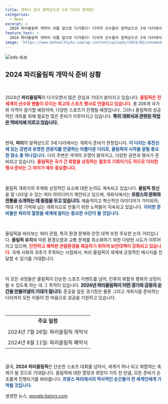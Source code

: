 ```yaml
---
title: 개막식 준비 알렉상드르 3세 다리의 화려함!
categories:
  - News
excerpt: >
  2024 파리올림픽 개막이 이틀 앞으로 다가왔다! 다국적 선수들이 알렉상드르 3세 다리에서 환상적인 개회식을 위해 열띤 준비 중이다. 스포트라이트가 쏟아지는 이 특별한 순간, 놓치지 마세요!
feature_text: >
  2024 파리올림픽 개막이 이틀 앞으로 다가왔다! 다국적 선수들이 알렉상드르 3세 다리에서 환상적인 개회식을 위해 열띤 준비 중이다. 스포트라이트가 쏟아지는 이 특별한 순간, 놓치지 마세요!
image: 'https://www.behealthy4u.com/wp-content/uploads/2024/06/unnamed-file.png'
---
```


<p><img src="https://www.behealthy4u.com/wp-content/uploads/2024/06/unnamed-file.png" alt="info 속보" /></p>

<h2 data-ke-size="size26">2024 파리올림픽 개막식 준비 상황</h2>

<p data-ke-size="size16">&nbsp;</p>

<p>2024년 <b>파리올림픽</b>이 다가오면서 많은 관심과 기대가 쏟아지고 있습니다. <b><span style="color: #ee2323;">올림픽은 전 세계의 선수와 팬들이 모이는 최고의 스포츠 행사로 연결되고 있습니다.</span></b> 총 206개 국가와 지역이 참가할 예정이며, 다양한 스포츠가 진행될 예정입니다. 그러나 올림픽의 성공적인 개최를 위해 필요한 많은 준비가 이루어지고 있습니다. <b><span style="background-color: #21538527;">특히 개회식과 관련된 작업은 막바지에 이르고 있습니다.</span></b></p>

<p data-ke-size="size16">&nbsp;</p>

<p>현재, <b>파리</b>의 알렉상드르 3세 다리에서는 개회식 준비가 한창입니다. <b><span style="color: #1a5490;">이 다리는 휴전선에 있는 강변과 유명한 관광지를 연결하는 아름다운 다리로, 올림픽의 시작을 알릴 중요한 장소 중 하나입니다.</span></b> 다리 주변은 색색의 조명이 밝혀지고, 다양한 공연과 행사가 준비되고 있습니다. <b><span style="color: #ee2323;">올림픽은 국가 간 화합을 상징하는 절호의 기회이기도 하므로 이러한 행사 준비는 그 의미가 매우 중요합니다.</span></b> </p>

<p data-ke-size="size16">&nbsp;</p>

<p>올림픽 개회식의 주제와 상징적인 요소에 대한 논의도 계속되고 있습니다. <b>올림픽 정신</b>을 잘 나타낼 수 있는 여러 아이디어가 제안되고 있으며, 개회식에서는 <b><span style="background-color: #21538527;">프랑스의 문화와 전통을 소개하는 데 중점을 두고 있습니다.</span></b> 예술적이고 혁신적인 아이디어가 가미되어, 역대 가장 기억에 남는 개회식으로 만들기 위한 노력들이 지속되고 있습니다. <b><span style="color: #1a5490;">이러한 준비들은 파리의 열정을 세계에 알리는 중요한 수단이 될 것입니다.</span></b></p>

<p data-ke-size="size16">&nbsp;</p>

<p>올림픽을 바라보는 여러 관점, 특히 환경 문제와 안전 대책 또한 주요한 논의 거리입니다. <b>올림픽 유치</b>에 따른 환경오염과 교통 문제를 최소화하기 위한 다양한 시도가 이루어지고 있으며, <b><span style="color: #ee2323;">안전하고 쾌적한 관람환경을 제공하기 위하여 보안대책이 강화되고 있습니다.</span></b> 국제 사회의 귀추가 주목되는 시점에서, 파리 올림픽이 세계에 긍정적인 메시지를 전달할 수 있기를 기대합니다.</p>

<p data-ke-size="size16">&nbsp;</p>

<p>이 모든 과정들은 올림픽이 단순한 스포츠 이벤트를 넘어, 인류의 화합과 평화의 상징이 될 수 있도록 하는 데 그 목적이 있습니다. <b><span style="background-color: #21538527;">2024년 파리올림픽이 어떤 경기와 감동의 순간을 만들어낼지 기대가 됩니다.</span></b> 준공을 앞둔 경기장은 물론 그리고 개회식을 준비하는 다리까지 모든 이들이 한 마음으로 성공을 기원하고 있습니다.</p>

<p data-ke-size="size16">&nbsp;</p>

<table style="width: 100%; border-collapse: collapse;">
  <tr>
    <td style="text-align: center; height: 35px;"><b>주요 일정</b></td>
  </tr>
  <tr>
    <td style="text-align: center; height: 35px;">2024년 7월 26일: 파리올림픽 개막식</td>
  </tr>
  <tr>
    <td style="text-align: center; height: 35px;">2024년 8월 11일: 파리올림픽 폐막식</td>
  </tr>
</table>

<p data-ke-size="size16">&nbsp;</p>

<p>결국, <b>2024 파리올림픽</b>은 단순한 스포츠 대회를 넘어서, 세계가 하나 되고 화합하는 축제가 될 것으로 기대됩니다. 올림픽에 대한 열망과 희망이 가득 찬 만큼, 모든 준비가 순조롭게 진행되기를 바라봅니다. <b><span style="color: #1a5490;">프랑스 파리에서의 역사적인 순간들이 전 세계인에게 기억될 것입니다.</span></b></p>
생생한 뉴스, <a href="https://qoogle.tistory.com" rel="dofollow">qoogle.tistory.com</a>


